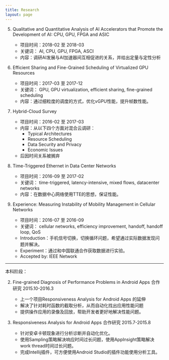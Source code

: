 ```yaml
---
title: Research
layout: page
---
```

5. Qualitative and Quantitative Analysis of AI Accelerators that Promote the Development of AI: CPU, GPU, FPGA and ASIC
	* 项目时间：2018-02 至 2018-03
	* 关键词： AI, CPU, GPU, FPGA, ASCI
	* 内容：调研AI发展与AI加速器间互相促进的关系，并给出定量与定性分析

4. Efficient Sharing and Fine-Grained Scheduling of Virtualized GPU Resources
	* 项目时间：2017-03 至 2017-12
	* 关键词： GPU, GPU virtualization, efficient sharing, fine-grained scheduling
	* 内容：通过细粒度的调度的方式，优化vGPU性能，提升帧数性能。

3. Hybrid-Cloud Survey
	* 项目时间：2016-02 至 2017-03
	* 内容：从以下四个方面对混合云调研：
		* Typical Architectures
		* Resource Scheduling
		* Data Security and Privacy
		* Economic Issues
	* 后因时间关系被搁弃

2. Time-Triggered Ethernet in Data Center Networks
	* 项目时间：2016-09 至 2017-02
	* 关键词： time-triggered, latency-intensive, mixed flows, datacenter networks
	* 内容：在数据中心网络使用TTE的思想，保证性能。

1. Experience: Measuring Instability of Mobility Management in Cellular Networks
	* 项目时间：2016-07 至 2016-09
	* 关键词： cellular networks, efficiency improvement, handoff, handoff loop, QoS
	* Introduction：手机信号切换，切换循环问题，希望通过实际数据发现问题并解决。
	* Experiment：通过和中国联通合作获取数据进行实验。
	* Accepted by: IEEE Network

--------------------------

本科阶段：

2. Fine-grained Diagnosis of Performance Problems in Android Apps 合作研究 2015.10-2016.3
	* 上一个项目Responsiveness Analysis for Android Apps 的延伸
	* 解决了针对耗时函数的截取分析，从而自动化找出应用性能问题
	* 提供操作应用的录像及回放，帮助开发者更好地解决性能问题。

1. Responsiveness Analysis for Android Apps 合作研究 2015.7-2015.8
	* 针对安卓卡顿现象进行分析诊断并自动化优化。
	* 使用Sampling策略解决响应时间过长问题，使用AppInsight策略解决work thread时间过长问题。
	* 完成Intellij插件，可方便使用Android Studio的插件功能使用分析工具。
